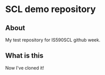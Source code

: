# SCL demo repository

## About 
My test repository for IS590SCL github week.

## What is this

Now I've cloned it!

